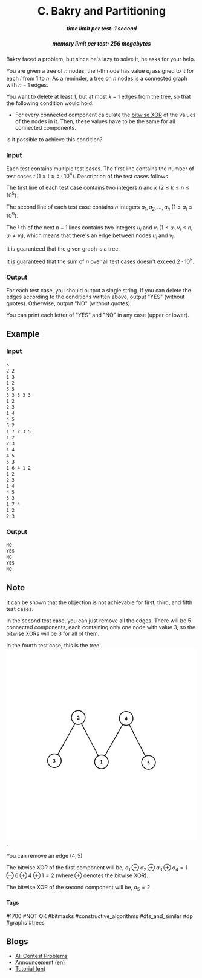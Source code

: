 <h1 style='text-align: center;'> C. Bakry and Partitioning</h1>

<h5 style='text-align: center;'>time limit per test: 1 second</h5>
<h5 style='text-align: center;'>memory limit per test: 256 megabytes</h5>

Bakry faced a problem, but since he's lazy to solve it, he asks for your help.

You are given a tree of $n$ nodes, the $i$-th node has value $a_i$ assigned to it for each $i$ from $1$ to $n$. As a reminder, a tree on $n$ nodes is a connected graph with $n-1$ edges.

You want to delete at least $1$, but at most $k-1$ edges from the tree, so that the following condition would hold:

* For every connected component calculate the [bitwise XOR](https://en.wikipedia.org/wiki/Bitwise_operation#XOR) of the values of the nodes in it. Then, these values have to be the same for all connected components.

Is it possible to achieve this condition?

### Input

Each test contains multiple test cases. The first line contains the number of test cases $t$ $(1 \leq t \leq 5 \cdot 10^4)$. Description of the test cases follows.

The first line of each test case contains two integers $n$ and $k$ $(2 \leq k \leq n \leq 10^5)$.

The second line of each test case contains $n$ integers $a_1, a_2, ..., a_n$ $(1 \leq a_i \leq 10^9)$.

The $i$-th of the next $n-1$ lines contains two integers $u_i$ and $v_i$ ($1 \leq u_i, v_i \leq n$, $u_i\neq v_i$), which means that there's an edge between nodes $u_i$ and $v_i$.

It is guaranteed that the given graph is a tree.

It is guaranteed that the sum of $n$ over all test cases doesn't exceed $2 \cdot 10^5$.

### Output

For each test case, you should output a single string. If you can delete the edges according to the conditions written above, output "YES" (without quotes). Otherwise, output "NO" (without quotes).

You can print each letter of "YES" and "NO" in any case (upper or lower).

## Example

### Input


```text
5
2 2
1 3
1 2
5 5
3 3 3 3 3
1 2
2 3
1 4
4 5
5 2
1 7 2 3 5
1 2
2 3
1 4
4 5
5 3
1 6 4 1 2
1 2
2 3
1 4
4 5
3 3
1 7 4
1 2
2 3
```
### Output


```text
NO
YES
NO
YES
NO
```
## Note

It can be shown that the objection is not achievable for first, third, and fifth test cases.

In the second test case, you can just remove all the edges. There will be $5$ connected components, each containing only one node with value $3$, so the bitwise XORs will be $3$ for all of them.

In the fourth test case, this is the tree: ![](images/fc543a4c965a292a325a9a23e4dda1b50a995af1.png).

You can remove an edge $(4,5)$

The bitwise XOR of the first component will be, $a_1 \oplus a_2 \oplus a_3 \oplus a_4 = 1 \oplus 6 \oplus 4 \oplus 1 = 2$ (where $\oplus$ denotes the bitwise XOR). 

The bitwise XOR of the second component will be, $a_5 = 2$. 



#### Tags 

#1700 #NOT OK #bitmasks #constructive_algorithms #dfs_and_similar #dp #graphs #trees 

## Blogs
- [All Contest Problems](../Codeforces_Round_746_(Div._2).md)
- [Announcement (en)](../blogs/Announcement_(en).md)
- [Tutorial (en)](../blogs/Tutorial_(en).md)
